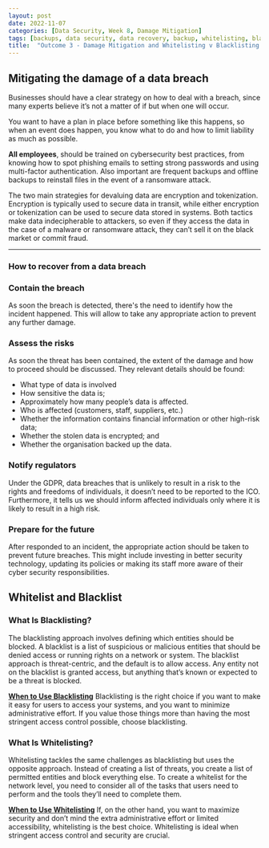 ```yaml
---
layout: post
date: 2022-11-07
categories: [Data Security, Week 8, Damage Mitigation]
tags: [backups, data security, data recovery, backup, whitelisting, blacklisting]
title:  "Outcome 3 - Damage Mitigation and Whitelisting v Blacklisting - Week 8"
---
```


## Mitigating the damage of a data breach

Businesses should have a clear strategy on how to deal with a breach, since many experts believe it’s not a matter of if but when one will occur.

You want to have a plan in place before something like this happens, so when an event does happen, you know what to do and how to limit liability as much as possible.

<b>All employees</b>, should be trained on cybersecurity best practices, from knowing how to spot phishing emails to setting strong passwords and using multi-factor authentication. Also important are frequent backups and offline backups to reinstall files in the event of a ransomware attack.

The two main strategies for devaluing data are encryption and tokenization. Encryption is typically used to secure data in transit, while either encryption or tokenization can be used to secure data stored in systems. Both tactics make data indecipherable to attackers, so even if they access the data in the case of a malware or ransomware attack, they can’t sell it on the black market or commit fraud.

---------------------------------------------------------

### How to recover from a data breach

<h3>Contain the breach</h3>

As soon the breach is detected, there's the need to identify how the incident happened. 
This will allow to take any appropriate action to prevent any further damage.

<h3>Assess the risks</h3>

As soon the threat has been contained, the extent of the damage and how to proceed should be discussed.
They relevant details should be found:

- What type of data is involved
- How sensitive the data is;
- Approximately how many people’s data is affected.
- Who is affected (customers, staff, suppliers, etc.)
- Whether the information contains financial information or other high-risk data;
- Whether the stolen data is encrypted; and
- Whether the organisation backed up the data.

<h3>Notify regulators</h3>

Under the GDPR, data breaches that is unlikely to result in a risk to the rights and freedoms of individuals, it doesn’t need to be reported to the ICO. Furthermore, it tells us we should inform affected individuals only where it is likely to result in a high risk.

<h3>Prepare for the future</h3>

After responded to an incident, the appropriate action should be taken to prevent future breaches.
This might include investing in better security technology, updating its policies or making its staff more aware of their cyber security responsibilities.


## Whitelist and Blacklist

### What Is Blacklisting?

The blacklisting approach involves defining which entities should be blocked. A blacklist is a list of suspicious or malicious entities that should be denied access or running rights on a network or system.
The blacklist approach is threat-centric, and the default is to allow access. Any entity not on the blacklist is granted access, but anything that’s known or expected to be a threat is blocked.

<b><u>When to Use Blacklisting</u></b>
Blacklisting is the right choice if you want to make it easy for users to access your systems, and you want to minimize administrative effort. If you value those things more than having the most stringent access control possible, choose blacklisting.

### What Is Whitelisting?

Whitelisting tackles the same challenges as blacklisting but uses the opposite approach. Instead of creating a list of threats, you create a list of permitted entities and block everything else. 
To create a whitelist for the network level, you need to consider all of the tasks that users need to perform and the tools they’ll need to complete them.

<b><u>When to Use Whitelisting</u></b>
If, on the other hand, you want to maximize security and don’t mind the extra administrative effort or limited accessibility, whitelisting is the best choice. Whitelisting is ideal when stringent access control and security are crucial.


